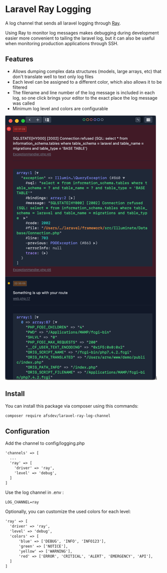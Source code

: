# Laravel Ray Logging

A log channel that sends all laravel logging through [Ray](https://spatie.be/products/ray).

Using Ray to monitor log messages makes debugging during development easier more convenient to tailing the laravel log,
but it can also be useful when monitoring production applications through SSH.

## Features

- Allows dumping complex data structures (models, large arrays, etc) that don't translate well to text only log files
- Each level can be assigned to a different color, which also allows it to be filtered
- The filename and line number of the log message is included in each log, so one click brings your editor to the exact place the log message was called
- Minimum log level and colors are configurable

![Examples](.github/screenshot.png)i

## Install

You can install this package via composer using this commands:

```sh
composer require afsdev/laravel-ray-log-channel
```

## Configuration

Add the channel to config/logging.php

```   
'channels' => [
  ...
  'ray' => [
    'driver' => 'ray',
    'level' => 'debug',
  ]
]
```

Use the log channel in .env :

    LOG_CHANNEL=ray

Optionally, you can customize the used colors for each level: 

```   
'ray' => [
  'driver' => 'ray',
  'level' => 'debug',
  'colors' => [ 
      'blue' => ['DEBUG', 'INFO', 'INFO123'],
      'green' => ['NOTICE'],
      'yellow' => ['WARNING'],
      'red' => ['ERROR', 'CRITICAL', 'ALERT', 'EMERGENCY', 'API'],
  ]
]
```

